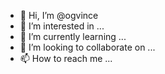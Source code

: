 - 👋 Hi, I’m @ogvince
- 👀 I’m interested in ...
- 🌱 I’m currently learning ...
- 💞️ I’m looking to collaborate on ...
- 📫 How to reach me ...

<!---
ogvince/ogvince is a ✨ special ✨ repository because its `README.md` (this file) appears on your GitHub profile.
You can click the Preview link to take a look at your changes.
--->
